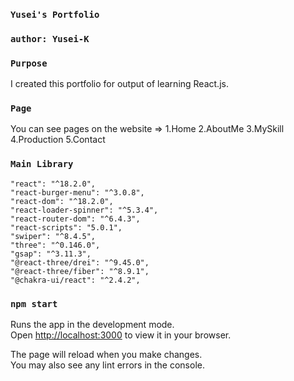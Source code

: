 ### `Yusei's Portfolio`
### `author: Yusei-K`

### `Purpose`
I created this portfolio for output of learning React.js.

### `Page`
You can see pages on the website =>
    1.Home 2.AboutMe 3.MySkill 4.Production 5.Contact

### `Main Library`
    "react": "^18.2.0",
    "react-burger-menu": "^3.0.8",
    "react-dom": "^18.2.0",
    "react-loader-spinner": "^5.3.4",
    "react-router-dom": "^6.4.3",
    "react-scripts": "5.0.1",
    "swiper": "^8.4.5",
    "three": "^0.146.0",
    "gsap": "^3.11.3",
    "@react-three/drei": "^9.45.0",
    "@react-three/fiber": "^8.9.1",
    "@chakra-ui/react": "^2.4.2",

### `npm start`

Runs the app in the development mode.\
Open [http://localhost:3000](http://localhost:3000) to view it in your browser.

The page will reload when you make changes.\
You may also see any lint errors in the console.

